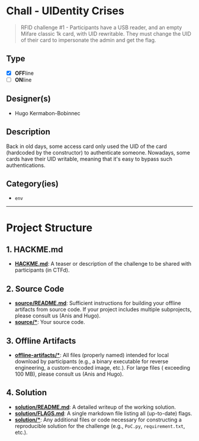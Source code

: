 # Chall - UIDentity Crises

> RFID challenge #1 - Participants have a USB reader, and an empty Mifare classic 1k card, with UID rewritable. They must change the UID of their card to impersonate the admin and get the flag.

## Type

- [X] **OFF**line
- [ ] **ON**line

## Designer(s)

- Hugo Kermabon-Bobinnec

## Description

Back in old days, some access card only used the UID of the card (hardcoded by the constructor) to authenticate someone. Nowadays, some cards have their UID writable, meaning that it's easy to bypass such authentications.

## Category(ies)

- `env`

---

# Project Structure

## 1. HACKME.md

- **[HACKME.md](HACKME.md)**: A teaser or description of the challenge to be shared with participants (in CTFd).

## 2. Source Code

- **[source/README.md](source/README.md)**: Sufficient instructions for building your offline artifacts from source
  code. If your project includes multiple subprojects, please consult us (Anis and Hugo).
- **[source/*](source/)**: Your source code.

## 3. Offline Artifacts

- **[offline-artifacts/*](offline-artifacts/)**: All files (properly named) intended for local download by
  participants (e.g., a binary executable for reverse engineering, a custom-encoded image, etc.). For large files (
  exceeding 100 MB), please consult us (Anis and Hugo).

## 4. Solution

- **[solution/README.md](solution/README.md)**: A detailed writeup of the working solution.
- **[solution/FLAGS.md](solution/FLAGS.md)**: A single markdown file listing all (up-to-date) flags.
- **[solution/*](solution/)**: Any additional files or code necessary for constructing a reproducible solution for the
  challenge (e.g., `PoC.py`, `requirement.txt`, etc.). 
